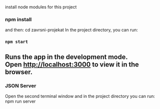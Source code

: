 
install node modules for this project 
###  npm install        
and then:
cd zavrsni-projekat
In the project directory, you can run:
### `npm start`
Runs the app in the development mode.\
Open [http://localhost:3000](http://localhost:3000) to view it in the browser.
---------------------------------------------------------------------------------
### JSON Server
Open the second terminal window and in the project directory you can run:
npm run server

